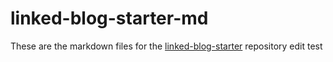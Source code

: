 # linked-blog-starter-md
These are the markdown files for the [linked-blog-starter](https://github.com/matthewwong525/linked-blog-starter) repository
edit test 
